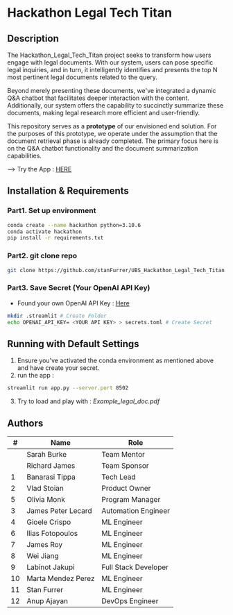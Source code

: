 # Hackathon Legal Tech Titan
## Description

The Hackathon_Legal_Tech_Titan project seeks to transform how users engage with legal documents. With our system, users can pose specific legal inquiries, and in turn, it intelligently identifies and presents the top N most pertinent legal documents related to the query.

Beyond merely presenting these documents, we've integrated a dynamic Q&A chatbot that facilitates deeper interaction with the content. Additionally, our system offers the capability to succinctly summarize these documents, making legal research more efficient and user-friendly.

This repository serves as a **prototype** of our envisioned end solution. For the purposes of this prototype, we operate under the assumption that the document retrieval phase is already completed. The primary focus here is on the Q&A chatbot functionality and the document summarization capabilities.

--> Try the App : [HERE](https://ubs-hackathon-legal-tech-titan.streamlit.app/)

## Installation & Requirements
### Part1. Set up environment
```bash
conda create --name hackathon python=3.10.6
conda activate hackathon
pip install -r requirements.txt
```
### Part2. git clone repo
```bash
git clone https://github.com/stanFurrer/UBS_Hackathon_Legal_Tech_Titan.git
```
### Part3. Save Secret (Your OpenAI API Key)
* Found your own OpenAI API Key : [Here](https://platform.openai.com/account/api-keys)
```bash
mkdir .streamlit # Create Folder
echo OPENAI_API_KEY= <YOUR API KEY> > secrets.toml # Create Secret
```

## Running with Default Settings

1. Ensure you've activated the conda environment as mentioned above and have create your secret.
2. run the app : 
```bash
streamlit run app.py --server.port 8502
```
3. Try to load and play with : *Example_legal_doc.pdf*

## Authors
| #  | Name                 | Role                   |
|----|----------------------|------------------------|
|    | Sarah Burke          | Team Mentor            |
|    | Richard James        | Team Sponsor           |
| 1  | Banarasi Tippa       | Tech Lead              |
| 2  | Vlad Stoian          | Product Owner          |
| 5  | Olivia Monk          | Program Manager        |
| 3  | James Peter Lecard   | Automation Engineer    |
| 4  | Gioele Crispo        | ML Engineer            |
| 6  | Ilias Fotopoulos     | ML Engineer            |
| 7  | James Roy            | ML Engineer            |
| 8  | Wei Jiang            | ML Engineer            |
| 9  | Labinot Jakupi       | Full Stack  Developer  |
| 10 | Marta Mendez Perez   | ML Engineer            |
| 11 | Stan Furrer          | ML Engineer            |
| 12 | Anup Ajayan          | DevOps Engineer        |





